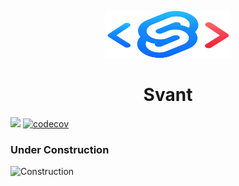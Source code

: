 <p align="center">
  <img src="https://github.com/svelte-components/svant/blob/master/docs/static/svant_logo.svg" width="200" height="75"/>
  <h1 align="center">Svant</h1>
</p>

![](https://github.com/svelting/svant/workflows/CI%20Checks/badge.svg)
[![codecov](https://codecov.io/gh/svelting/svant/branch/master/graph/badge.svg)](https://codecov.io/gh/svelting/svant)


### Under Construction

<img src="https://cdn.pixabay.com/photo/2017/01/31/22/33/car-2027775_960_720.png" alt="Construction" width="200">
